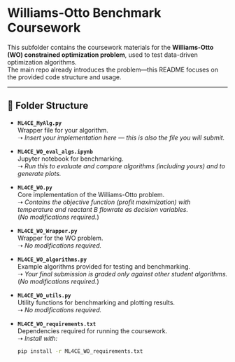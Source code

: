 # Williams-Otto Benchmark Coursework

This subfolder contains the coursework materials for the **Williams-Otto (WO) constrained optimization problem**, used to test data-driven optimization algorithms.  
The main repo already introduces the problem—this README focuses on the provided code structure and usage.

---

## 📂 Folder Structure

- **`ML4CE_MyAlg.py`**  
  Wrapper file for your algorithm.  
  ➝ *Insert your implementation here — this is also the file you will submit.*

- **`ML4CE_WO_eval_algs.ipynb`**  
  Jupyter notebook for benchmarking.  
  ➝ *Run this to evaluate and compare algorithms (including yours) and to generate plots.*

- **`ML4CE_WO.py`**  
  Core implementation of the Williams-Otto problem.  
  ➝ *Contains the objective function (profit maximization) with temperature and reactant B flowrate as decision variables.*  
  (*No modifications required.*)

- **`ML4CE_WO_Wrapper.py`**  
  Wrapper for the WO problem.  
  ➝ *No modifications required.*

- **`ML4CE_WO_algorithms.py`**  
  Example algorithms provided for testing and benchmarking.  
  ➝ *Your final submission is graded only against other student algorithms.*  
  (*No modifications required.*)

- **`ML4CE_WO_utils.py`**  
  Utility functions for benchmarking and plotting results.  
  ➝ *No modifications required.*

- **`ML4CE_WO_requirements.txt`**  
  Dependencies required for running the coursework.  
  ➝ *Install with:*  
  ```bash
  pip install -r ML4CE_WO_requirements.txt
